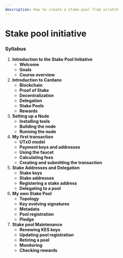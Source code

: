 ```yaml
---
description: How to create a stake pool from scratch
---
```


# Stake pool initiative

### **Syllabus**

1. **Introduction to the Stake Pool Initiative**
   * **Welcome**
   * **Goals**
   * **Course overview**
2. **Introduction to Cardano**
   * **Blockchain**
   * **Proof of Stake**
   * **Decentralization**
   * **Delegation**
   * **Stake Pools**
   * **Rewards**
3. **Setting up a Node**
   * **Installing tools**
   * **Building the node**
   * **Running the node**
4. **My first transaction**
   * **UTxO model**
   * **Payment keys and addresses**
   * **Using the faucet**
   * **Calculating fees**
   * **Creating and submitting the transaction**
5. **Stake Addresses and Delegation**
   * **Stake keys**
   * **Stake addresses**
   * **Registering a stake address**
   * **Delegating to a pool**
6. **My own Stake Pool**
   * **Topology**
   * **Key evolving signatures**
   * **Metadata**
   * **Pool registration**
   * **Pledge**
7. **Stake pool Maintenance**
   * **Renewing KES keys**
   * **Updating pool registration**
   * **Retiring a pool**
   * **Monitoring**
   * **Checking rewards**

